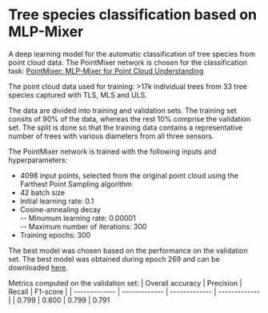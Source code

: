 # Tree species classification based on MLP-Mixer

A deep learning model for the automatic classification of tree species from point cloud data.
The PointMixer network is chosen for the classification task: [PointMixer: MLP-Mixer for Point Cloud Understanding](https://arxiv.org/pdf/2111.11187)

The point cloud data used for training: >17k individual trees from 33 tree species captured with TLS, MLS and ULS.

The data are divided into training and validation sets. The training set consits of 90% of the data, whereas the rest 10% comprise the validation set.
The split is done so that the training data contains a representative number of trees with various diameters from all three sensors.

The PointMixer network is trained with the following inputs and hyperparameters:
- 4098 input points, selected from the original point cloud using the Farthest Point Sampling algorithm
- 42 batch size
- Initial learning rate: 0.1
- Cosine-annealing decay<br/>
  -- Minumum learning rate: 0.00001<br/>
  -- Maximum number of iterations: 300<br/>
- Training epochs: 300

The best model was chosen based on the performance on the validation set. The best model was obtained during epoch 269 and can be downloaded [here](https://drive.google.com/drive/folders/1IerzNdCGu_je6xfxpC_H4IGv96C_zs73?usp=sharing).

Metrics computed on the validation set:
| Overall accuracy | Precision | Recall | F1-score |
| ------------- | ------------- | ------------- | ------------- |
| 0.799 | 0.800 | 0.799 | 0.791

